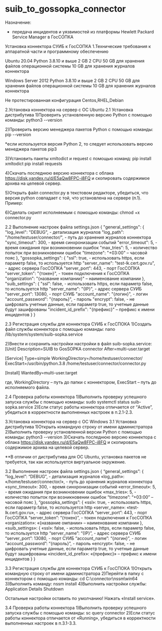 # suib_to_gossopka_connector

Назначение:
- передача инцидентов и уязвимостей из платформы Hewlett Packard Service Manager в ГосСОПКА

Установка коннектора СУИБ к ГосСОПКА
1.Технические требования к аппаратной части и программному обеспечению

Ubuntu 20.04
Python 3.8.10 и выше
2 GB
2 CPU
50 GB для хранения файлов операционной системы
10 GB для хранения журналов коннектора


Windows Server 2012
Python 3.8.10 и выше
2 GB
2 CPU
50 GB для хранения файлов операционной системы
10 GB для хранения журналов коннектора

Не протестированная конфигурация
Centos,RHEL,Debian

2.Установка коннектора на сервер c ОС Ubuntu
2.1   Установка дистрибутива
1)Проверить установленную версию Python с помощью команды:
 python3 --version

2)Проверить версию менеджера пакетов Python c помощью команды:
 pip --version
 
*если используется версия Python 2, то следует использовать версию менеджера пакетов pip3

3)Установить пакеты xmltodict и request с помощью команд:
pip install xmltodict
pip install requests

4)Скачать последнюю версию коннектора с облака https://disk.yandex.ru/d/E5aQw8FPC-i8FQ и скопировать содержимое архива на целевой сервер.

5)Открыть файл connector.py в текстовом редакторе, убедиться, что версия python совпадает с той, что установлена на сервере (п.1). 
Пример:
 
6)Сделать скрипт исполняемым c помощью команды:
chmod +x connector.py

  2.2   Выполнение настроек файла settings.json
{
  "general_settings": {
    "log_level": "DEBUG", - детализация журналов
    "log_path": "/home/testuser/connector/", - путь до хранения журналов коннектора
    "sync_timeout": 300, - время синхронизации событий
    "error_timeout": 5, - время ожидания при возникновении ошибок
    "max_tries": 5, - количество попыток при возникновении ошибок
    "timezone": "+03:00" – часовой пояс
  },
  "gossopka_settings": {
    "ssl": true,  - использовать https, если параметр false, то используется http
    "server_name": "test-lk.cert.gov.ru", - адрес сервера ГосСОПКА
    "server_port": 443, - порт ГосСОПКА
    "server_token": "{токен}", - токен подключения к ГосСОПКА
    "organization": "{название компании}" – наименование компании
  },
  "suib_settings": {
    "ssl": false, - использовать https, если параметр false, то используется http
    "server_name": "{IP}", - адрес сервера СУИБ
    "server_port": 13080, - порт СУИБ
    "account_name": "{логин}", - логин 
    "account_password": "{пароль}", - пароль
    "encrypt": false, - не шифровать учетные данные, если параметр true, то учетные данные будут зашифрованы
    "incident_id_prefix": "{префикс}" – префикс к имени инцидентов
  }
}

2.3   Регистрация службы для коннектора СУИБ к ГосСПОКА
1)Создать файл службы коннектора с помощью команды:
nano /lib/system/system/suib-sopka.service
 
2)Внести и сохранить настройки настройки в файл suib-sopka.service:
[Unit]
Description=SUIB to GosSOPKA connector
After=multi-user.target

[Service]
Type=simple
WorkingDirectory=/home/testuser/connector/
ExecStart=/usr/bin/python.3.8 /home/testuser/connector/connector.py

[Install]
WantedBy=multi-user.target

где,
WorkingDirectory – путь до папки с коннектором,
ExecStart – путь до исполняемого файла.

2.4   Проверка работы коннектора
1)Выполнить проверку успешного запуска службы с помощью команды:
sudo systemctl status suib-sopka.service
2)Если статус работы коннектора отличается от “Active”, убедиться в корректности выполненных настроек в п.2.1-2.3.

3.Установка коннектора на сервер c ОС Windows
3.1   Установка дистрибутива
1)Открыть командную строку от имени администратора
2)Выполнить проверку установленной версии Python с помощью команды:
 python3 --version
3)Скачать последнюю версию коннектора с облака https://disk.yandex.ru/d/E5aQw8FPC-i8FQ и скопировать содержимое архива на целевой сервер.
 
**В отличии от дистрибутива для ОС Ubuntu, установка пакетов не требуется, так как используется виртуальное окружение.

  3.2   Выполнение настроек файла settings.json
{
  “general_settings”: {
    “log_level”: “DEBUG”, - детализация журналов
    «log_path»: «/home/testuser/connector/», - путь до хранения журналов коннектора
    «sync_timeout»: 300, - время синхронизации событий
    «error_timeout»: 5, - время ожидания при возникновении ошибок
    «max_tries»: 5, - количество попыток при возникновении ошибок
    “timezone”: “+03:00” – часовой пояс
  },
  “gossopka_settings”: {
    «ssl»: true,  - использовать https, если параметр false, то используется http
    «server_name»: «test-lk.cert.gov.ru», - адрес сервера ГосСОПКА
    “server_port”: 443, - порт ГосСОПКА
    “server_token”: “{токен}”, - токен подключения к ГосСОПКА
    «organization»: «{название омпании» – наименование компании
  },
  «suib_settings»: {
    «ssl»: false, - использовать https, если параметр false, то используется http
    “server_name”: “{IP}”, - адрес сервера СУИБ
    “server_port”: 13080, - порт СУИБ
    “account_name”: “{логин}”, - логин 
    “account_password”: “{пароль}”, - пароль
    «encrypt»: false, - не шифровать учетные данные, если параметр true, то учетные данные будут зашифрованы
    «incident_id_prefix»: «{префикс}» – префикс к имени инцидентов
  }
}

3.3   Регистрация службы для коннектора СУИБ к ГосСПОКА
1)Открыть командную строку от имени администратора
2)Перейти в папку с коннектором с помощью команды:
cd C:\connector\nssm\win64\
3)Выполнить команду:
nssm install
4)Выполнить настройки службы:
Application
Details
Shutdown
 
Остальные настройки оставить по умолчанию!
Нажать «Install service».

3.4   Проверка работы коннектора
1)Выполнить проверку успешного запуска службы с помощью команды:
sс query connector
2)Если статус работы коннектора отличается от «Running», убедиться в корректности выполненных настроек в п.3.1-3.3.


